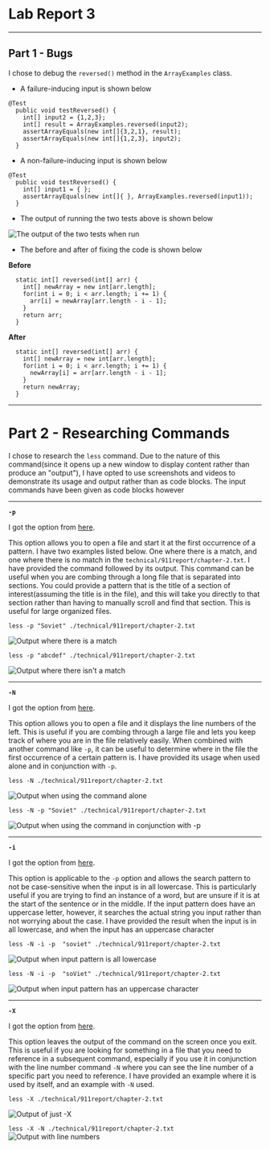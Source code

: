 # Lab Report 3
___

## Part 1 - Bugs

I chose to debug the `reversed()` method in the `ArrayExamples` class.

- A failure-inducing input is shown below
```
@Test
  public void testReversed() {
    int[] input2 = {1,2,3};
    int[] result = ArrayExamples.reversed(input2);
    assertArrayEquals(new int[]{3,2,1}, result);
    assertArrayEquals(new int[]{1,2,3}, input2);
  }
```
- A non-failure-inducing input is shown below
```
@Test
  public void testReversed() {
    int[] input1 = { };
    assertArrayEquals(new int[]{ }, ArrayExamples.reversed(input1));
  }
```
- The output of running the two tests above is shown below

![The output of the two tests when run](FailedTest.png)
  
- The before and after of fixing the code is shown below

**Before**
```
  static int[] reversed(int[] arr) {
    int[] newArray = new int[arr.length];
    for(int i = 0; i < arr.length; i += 1) {
      arr[i] = newArray[arr.length - i - 1];
    }
    return arr;
  }
```

**After**
```
  static int[] reversed(int[] arr) {
    int[] newArray = new int[arr.length];
    for(int i = 0; i < arr.length; i += 1) {
      newArray[i] = arr[arr.length - i - 1];
    }
    return newArray;
  }
```

___

# Part 2 - Researching Commands

I chose to research the `less` command. Due to the nature of this command(since it opens up a new window to display content rather than produce an "output"), I have opted to use screenshots and videos to demonstrate its usage and output rather than as code blocks. The input commands have been given as code blocks however  
___
**`-p`**

I got the option from [here](https://www.geeksforgeeks.org/less-command-linux-examples/).

This option allows you to open a file and start it at the first occurrence of a pattern. I have two examples listed below. One where there is a match, and one where there is no match in the `technical/911report/chapter-2.txt`. I have provided the command followed by its output. This command can be useful when you are combing through a long file that is separated into sections. You could provide a pattern that is the title of a section of interest(assuming the title is in the file), and this will take you directly to that section rather than having to manually scroll and find that section. This is useful for large organized files.

`less -p "Soviet" ./technical/911report/chapter-2.txt`

![Output where there is a match](-p1.png)



`less -p "abcdef" ./technical/911report/chapter-2.txt`

![Output where there isn't a match](-p2.png)


___
**`-N`**

I got the option from [here](https://linuxize.com/post/less-command-in-linux/).

This option allows you to open a file and it displays the line numbers of the left. This is useful if you are combing through a large file and lets you keep track of where you are in the file relatively easily. When combined with another command like `-p`, it can be useful to determine where in the file the first occurrence of a certain pattern is. I have provided its usage when used alone and in conjunction with `-p`.


`less -N ./technical/911report/chapter-2.txt`

![Output when using the command alone](-N1.png)


`less -N -p "Soviet" ./technical/911report/chapter-2.txt`

![Output when using the command in conjunction with `-p`](-N2.png)

___
**`-i`**

I got the option from [here](https://man7.org/linux/man-pages/man1/less.1.html).

This option is applicable to the `-p` option and allows the search pattern to not be case-sensitive when the input is in all lowercase. This is particularly useful if you are trying to find an instance of a word, but are unsure if it is at the start of the sentence or in the middle. If the input pattern does have an uppercase letter, however, it searches the actual string you input rather than not worrying about the case. I have provided the result when the input is in all lowercase, and when the input has an uppercase character


`less -N -i -p  "soviet" ./technical/911report/chapter-2.txt`

![Output when input pattern is all lowercase](-i1.png)


`less -N -i -p  "soViet" ./technical/911report/chapter-2.txt`

![Output when input pattern has an uppercase character](-i2.png)


___
**`-X`**

I got the option from [here](https://linuxize.com/post/less-command-in-linux/).

This option leaves the output of the command on the screen once you exit. This is useful if you are looking for something in a file that you need to reference in a subsequent command, especially if you use it in conjunction with the line number command `-N` where you can see the line number of a specific part you need to reference. I have provided an example where it is used by itself, and an example with `-N` used.

`less -X ./technical/911report/chapter-2.txt`

![Output of just `-X`](-X1.gif)



`less -X -N ./technical/911report/chapter-2.txt`
![Output with line numbers](-X2.gif)

